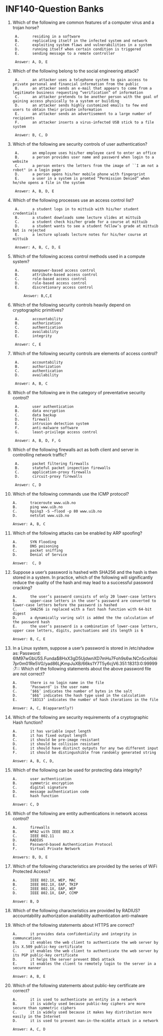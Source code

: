 # INF140-Question Banks

1. Which of the following are common features of a computer virus and a trojan horse?

        A.      residing in a software
        B.      replicating itself in the infected system and network
        C.      exploiting system flaws and vulnerabilities in a system 
        D.      running itself when certain condition is triggered
        E.      sending message to a remote controller

        Answer: A, D, E

2. Which of the following belong to the social engineering attack?

        A.      an attacker uses a telephone system to gain access to private personal and financial information from the public
        B.      an attacker sends an e-mail that appears to come from a legitimate business requesting “verification” of information
        C.      an attacker pretends to be another person with the goal of gaining access physically to a system or building
        D.      an attacker sends highly customized emails to few end users to obtain their private information
        E.      an attacker sends an advertisement to a large number of recipients
        F.      an attacker inserts a virus-infected USB stick to a file system

        Answer: B, C, D

3. Which of the following are security controls of user authentication?

        A.      an employee uses his/her employee card to enter an office
        B.      a person provides user name and password when login to a website
        C.      a person enters the letters from the image of ``I am not a robot" in a login page
        D.      a person opens his/her mobile phone with fingerprint
        E.      a user in a system is promted “Permission Denied” when he/she opens a file in the system

        Answer: A, B, D, E 

4. Which of the following processes use an access control list?

        A.      a student logs in to mittuib with his/her student credentials
        B.      a student downloads some lecture slides at mittuib
        C.      a student check his/her grade for a course at mittuib
        D.      a student wants to see a student fellow’s grade at mittuib but is rejected
        E.      a lecture uploads lecture notes for his/her course at mittuib

        Answer: A, B, C, D, E

5. Which of the following access control methods used in a compute system?

        A.      manpower-based access control
        B.      attribute-based access control
        C.      role-based access control
        D.      rule-based access control
        E.      discretionary access control

            Answer: B,C,E

6. Which of the following security controls heavily depend on cryptographic primitives?

        A.      accountability
        B.      authorization
        C.      authentication
        D.      availability
        E.      integrity

        Answer: C, E

7. Which of the following security controls are elements of access control?

        A.      accountability
        B.      authorization
        C.      authentication
        D.      availability

        Answer: A, B, C

8. Which of the following are in the category of preventative security control?

        A.      user authentication
        B.      data encryption
        C.      data backup
        D.      firewall
        E.      intrusion detection system
        F.      anti-malware software
        G.      least-privilege access control

        Answer: A, B, D, F, G

9. Which of the following firewalls act as both client and server in controlling network traffic?

        A.      packet filtering firewalls
        B.      stateful packet inspection firewalls
        C.      application-proxy firewalls
        D.      circuit-proxy firewalls

        Answer: C, D 

10. Which of the following commands use the ICMP protocol?

        A.      traceroute www.uib.no
        B.      ping www.uib.no
        C.      hping3 -S –flood -p 80 www.uib.no
        D.      netstat www.uib.no

        Answer: A, B, C

11. Which of the following attacks can be enabled by ARP spoofing?

        A.      SYN Flooding
        B.      DNS poisoning
        C.      packet sniffing
        D.      Denial of Service

        Answer:  C, D

12. Suppose a user’s password is hashed with SHA256 and the hash is then stored in a system. In practice, which of the following will significantly reduce the quality of the hash and may lead to a successful password cracking?

        A.      the user’s password consists of only 20 lower-case letters
        B.      upper-case letters in the user’s password are converted to lower-case letters before the password is hashed
        C.      SHA256 is replaced with a fast hash function with 64-bit digest
        D.      a dynamically varing salt is added the the calculation of the password hash
        E.      the user’s password is a combination of lower-case letters, upper case letters, digits, punctuations and its length is 6

        Answer: B, C, E

13. In a Linux system, suppose a user’s password is stored in /etc/shadow as:
    Password:
         $6$lM97wGbU5S.Funda$8HxX3gD5UjdwnXD7mHu7Foh9s6w.NCn5cxifoki7pr0m01Re5VG/yad86LjKmpJuXB/66ks1Y7T5y6cjV6.351:18313:0:99999:7:::
        Which of the following statements about the above password file are not correct?

        A.      there is no login name in the file
        B.      ‘Password’ is the user name
        C.      ‘$6$’ indicates the number of bytes in the salt
        D.      ‘$6$’ indicates the hash type used in the calculation
        E.      ‘18313’ indicates the number of hash iterations in the file

        Answer: A, C, B(apparantly?)

14. Which of the following are security requirements of a cryptographic Hash function?

        A.      it has variable input length
        B.      it has fixed output length
        C.      it should be pre-image resistant
        D.      it should be collision resistant
        E.      it should have distinct outputs for any two different input
        F.      it should be distingushible from randomly generated string

        Answer: A, B, C, D, 

15. Which of the following can be used for protecting data integrity?

        A.      user authentication
        B.      symmetric encryption
        C.      digital signature
        D.      message authentication code
        E.      hash function

        Answer: C, D

16. Which of the following are entity authentications in network access control?

        A.      firewalls
        B.      WPA2 with IEEE 802.X
        C.      IEEE 802.11
        D.      RADIUS
        E.      Password-based Authentication Protocol
        F.      Virtual Private Network

        Answers: B, D, E

17. Which of the following characteristics are provided by the series of WiFi Protected Access?

        A.      IEEE 802.1X, WEP, MAC
        B.      IEEE 802.1X, EAP, TKIP
        C.      IEEE 802.1X, EAP, WEP
        D.      IEEE 802.1X, EAP, CCMP
        
        Answer: B, D

18. Which of the following characteristics are provided by RADIUS?
        accountability
        authorization
        availability
        authentication
        anti-malware

19. Which of the following statements about HTTPS are correct?

        A.      it provides data confidentiality and integrity in communcations
        B.      it enables the web client to authenticate the web server by its X.509 public-key certificate
        C.      it enables the web client to authenticate the web server by its PGP public-key certificate
        D.      it helps the server prevent DDoS attack
        E.      it enables the client to remotely login to the server in a secure manner

        Answer: A, B, E

20. Which of the following statements about public-key certificate are correct?

        A.      it is used to authenticate an entity in a network
        B.      it is widely used because public-key ciphers are more secure than symmetric ciphers
        C.      it is widely used because it makes key distribution more easily in the Internet
        D.      it is used to prevent man-in-the-middle attack in a network

        Answer: A, C, D